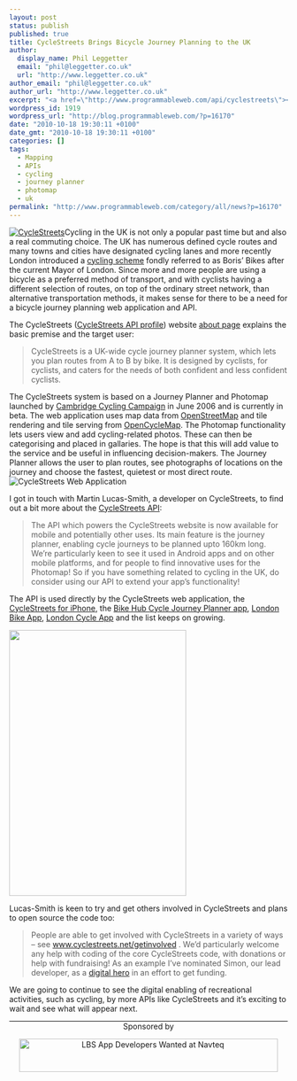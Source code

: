 ```yaml
---
layout: post
status: publish
published: true
title: CycleStreets Brings Bicycle Journey Planning to the UK
author:
  display_name: Phil Leggetter
  email: "phil@leggetter.co.uk"
  url: "http://www.leggetter.co.uk"
author_email: "phil@leggetter.co.uk"
author_url: "http://www.leggetter.co.uk"
excerpt: "<a href=\"http://www.programmableweb.com/api/cyclestreets\"><img alt=\"CycleStreets\" src=\"http://www.programmableweb.com/images/apis/at2251.png\" class=\"imgRight\" /></a>Cycling in the UK is not only a popular past time but and also a real commuting choice. The UK has numerous defined cycle routes and many towns and cities have designated cycling lanes and more recently London introduced a <a href=\"http://www.tfl.gov.uk/roadusers/cycling/14808.aspx\">cycling scheme</a> fondly referred to as Boris' Bikes after the current Mayor of London. Since more and more people are using a bicycle as a preferred method of transport, and with cyclists having a different selection of routes, on top of the ordinary street network, than alternative transportation methods, it makes sense for there to be a need for a bicycle journey planning web application and API."
wordpress_id: 1919
wordpress_url: "http://blog.programmableweb.com/?p=16170"
date: "2010-10-18 19:30:11 +0100"
date_gmt: "2010-10-18 19:30:11 +0100"
categories: []
tags:
  - Mapping
  - APIs
  - cycling
  - journey planner
  - photomap
  - uk
permalink: "http://www.programmableweb.com/category/all/news?p=16170"
---
```


<p><a href="http://www.programmableweb.com/api/cyclestreets"><img alt="CycleStreets" src="http://www.programmableweb.com/images/apis/at2251.png" class="imgRight"/></a>Cycling in the UK is not only a popular past time but and also a real commuting choice. The UK has numerous defined cycle routes and many towns and cities have designated cycling lanes and more recently London introduced a <a href="http://www.tfl.gov.uk/roadusers/cycling/14808.aspx">cycling scheme</a> fondly referred to as Boris&#8217; Bikes after the current Mayor of London. Since more and more people are using a bicycle as a preferred method of transport, and with cyclists having a different selection of routes, on top of the ordinary street network, than alternative transportation methods, it makes sense for there to be a need for a bicycle journey planning web application and API.</p>
<p>The CycleStreets (<a href="http://www.programmableweb.com/api/cyclestreets">CycleStreets API profile</a>) website <a href="http://www.cyclestreets.net/about/">about page</a> explains the basic premise and the target user:</p>
<blockquote><p>CycleStreets is a UK-wide cycle journey planner system, which lets you plan routes from A to B by bike. It is designed by cyclists, for cyclists, and caters for the needs of both confident and less confident cyclists.</p>
</blockquote>
<p>The CycleStreets system is based on a Journey Planner and Photomap launched by <a href="http://www.camcycle.org.uk/">Cambridge Cycling Campaign</a> in June 2006 and is currently in beta. The web application uses map data from <a href="http://www.openstreetmap.org/">OpenStreetMap</a> and tile rendering and tile serving from <a href="http://www.opencyclemap.org/">OpenCycleMap</a>. The Photomap functionality lets users view and add cycling-related photos. These can then be categorising and placed in gallaries. The hope is that this will add value to the service and be useful in influencing decision-makers. The Journey Planner allows the user to plan routes, see photographs of locations on the journey and choose the fastest, quietest or most direct route.  <img style="max-width: 800px;" src="http://blog.programmableweb.com/wp-content/CycleStreetsWebApp.png" alt="CycleStreets Web Application" /></p>
<p>I got in touch with Martin Lucas-Smith, a developer on CycleStreets, to find out a bit more about the <a href="http://www.cyclestreets.net/api/">CycleStreets API</a>:</p>
<blockquote><p>The API which powers the CycleStreets website is now available for mobile and potentially other uses. Its main feature is the journey planner, enabling cycle journeys to be planned upto 160km long. We&#8217;re particularly keen to see it used in Android apps and on other mobile platforms, and for people to find innovative uses for the Photomap! So if you have something related to cycling in the UK, do consider using our API to extend your app&#8217;s functionality!</p>
</blockquote>
<p>The API is used directly by the CycleStreets web application, the <a href="http://www.cyclestreets.net/mobile/">CycleStreets for iPhone</a>, the <a href="http://itunes.apple.com/gb/app/bike-hub-cycle-journey-planner/id391782662?mt=8">Bike Hub Cycle Journey Planner app</a>, <a href="http://www.londonbikeapp.com/">London Bike App</a>, <a href="http://www.londoncycleapp.com/">London Cycle App</a> and the list keeps on growing.</p>
<p><img class="aligncenter" style="max-width: 800px;" src="http://blog.programmableweb.com/wp-content/cyclestreetsiphone.png" alt="" width="320" height="480" /></p>
<p>Lucas-Smith is keen to try and get others involved in CycleStreets and plans to open source the code too:</p>
<blockquote><p>People are able to get involved with CycleStreets in a variety of ways &#8211; see <a href="http://blog.programmableweb.com/2010/10/18/cyclestreets-brings-bicycle-journey-planning-to-the-uk/www.cyclestreets.net/getinvolved">www.cyclestreets.net/getinvolved</a> . We&#8217;d particularly welcome any help with coding of the core CycleStreets code, with donations or help with fundraising! As an example I&#8217;ve nominated Simon, our lead developer, as a <a href="http://www.talk-talk.mirror.co.uk/region-e-anglia.htm">digital hero</a> in an effort to get funding.</p>
</blockquote>
<p>We are going to continue to see the digital enabling of recreational activities, such as cycling, by more APIs like CycleStreets and it&#8217;s exciting to wait and see what will appear next.</p>
<p>
<p style="border-top:1px solid black;" align="center">Sponsored by</p>
<p align="center"><a href='http://www.programmableweb.com/adserver/www/delivery/ck.php?oaparams=2__bannerid=268__zoneid=33__cb=6aae475e9d__oadest=http://www.NN4D.com/appwarehouse/developerswanted' ><img src='http://www.programmableweb.com/adserver/www/images/ecdb2352bc897a6c4a6423efe00d4418.jpg' width='468' height='60' alt='LBS App Developers Wanted at Navteq' title='LBS App Developers Wanted at Navteq' border='0' /></a>
<div id='beacon_6aae475e9d'><img src='http://www.programmableweb.com/adserver/www/delivery/lg.php?bannerid=268&amp;campaignid=140&amp;zoneid=33&amp;cb=6aae475e9d' width='0' height='0' alt='' style='width: 0px; height: 0px;' /></div></p>
